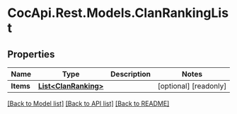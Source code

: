 ﻿# CocApi.Rest.Models.ClanRankingList

## Properties

Name | Type | Description | Notes
------------ | ------------- | ------------- | -------------
**Items** | [**List&lt;ClanRanking&gt;**](ClanRanking.md) |  | [optional] [readonly] 

[[Back to Model list]](../../README.md#documentation-for-models) [[Back to API list]](../../README.md#documentation-for-api-endpoints) [[Back to README]](../../README.md)


